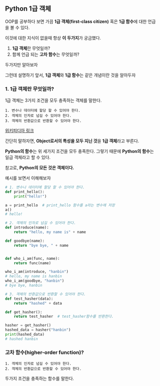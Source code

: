 ## Python 1급 객체

OOP를 공부하다 보면 가끔 **1급 객체(first-class citizen)** 혹은 **1급 함수**에 대한 언급을 볼 수 있다.

이것에 대한 지식이 없을때 항상 **이 두가지**가 궁금했다.

1. **1급 객체**란 무엇일까?
2. 함께 언급 되는 **고차 함수**는 무엇일까?

두가지만 알아보자

그런데 설명하기 앞서, **1급 객체**와 **1급 함수**는 같은 개념이란 것을 알아두자

### 1. 1급 객체란 무엇일까?
1급 객체는 3가지 조건을 모두 충족하는 객체를 말한다.
```
1. 변수나 데이터에 할당 할 수 있어야 한다.
2. 객체의 인자로 넘길 수 있어야 한다.
3. 객체의 반환값으로 반환할 수 있어야 한다.
```
[위키피디아 링크](https://en.wikipedia.org/wiki/First-class_citizen#History)

간단히 말하자면, **Object로서의 특성을 모두 지닌 것**을 **1급 객체**라고 부른다.

**Python의 함수**는 위 세가지 조건을 모두 충족한다.
그렇기 때문에 **Python의 함수**는 일급 객체라고 할 수 있다.

참고로, **Python의 모든 것은 객체이다.**

예시를 보면서 이해해보자

```python
# 1. 변수나 데이터에 할당 할 수 있어야 한다.
def print_hello():
    print("hello!")

a = print_hello  # print_hello 함수를 a라는 변수에 저장
a()
# hello!
```
```python
# 2. 객체의 인자로 넘길 수 있어야 한다.
def introduce(name):
    return "hello, my name is" + name

def goodbye(name):
    return "bye bye, " + name


def who_i_am(func, name):
    return func(name)

who_i_am(introduce, "hanbin")
# hello, my name is hanbin
who_i_am(goodbye, "hanbin")
# bye bye, hanbin
```
```python
# 3. 객체의 반환값으로 반환할 수 있어야 한다.
def test_hasher(data):
    return "hashed" + data

def get_hasher():
    return test_hasher  # test_hasher함수를 반환한다.

hasher = get_hasher()
hashed_data = hasher("hanbin")
print(hashed_data)
# hashed hanbin
```

### 고차 함수(higher-order function)?
```
1. 객체의 인자로 넘길 수 있어야 한다.
2. 객체의 반환값으로 반환할 수 있어야 한다.
```
두가지 조건을 충족하는 함수를 말한다.